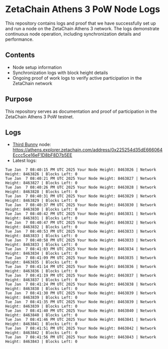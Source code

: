 # ZetaChain Athens 3 PoW Node Logs
This repository contains logs and proof that we have successfully set up and run a node on the ZetaChain Athens 3 network. The logs demonstrate continuous node operation, including synchronization details and performance.

## Contents
- Node setup information
- Synchronization logs with block height details
- Ongoing proof of work logs to verify active participation in the ZetaChain network

## Purpose
This repository serves as documentation and proof of participation in the ZetaChain Athens 3 PoW testnet.

## Logs

- [Third Bunny](https://thirdbunny.xyz/) node: https://athens.explorer.zetachain.com/address/0x225254d35dE666064Eccc5ce16eF1D8bF8D7b5EE
- Latest logs:
```
Tue Jan  7 08:40:15 PM UTC 2025 Your Node Height: 8463826 | Network Height: 8463826 | Blocks Left: 0
Tue Jan  7 08:40:21 PM UTC 2025 Your Node Height: 8463827 | Network Height: 8463827 | Blocks Left: 0
Tue Jan  7 08:40:26 PM UTC 2025 Your Node Height: 8463828 | Network Height: 8463828 | Blocks Left: 0
Tue Jan  7 08:40:31 PM UTC 2025 Your Node Height: 8463829 | Network Height: 8463829 | Blocks Left: 0
Tue Jan  7 08:40:37 PM UTC 2025 Your Node Height: 8463830 | Network Height: 8463830 | Blocks Left: 0
Tue Jan  7 08:40:42 PM UTC 2025 Your Node Height: 8463831 | Network Height: 8463831 | Blocks Left: 0
Tue Jan  7 08:40:47 PM UTC 2025 Your Node Height: 8463832 | Network Height: 8463832 | Blocks Left: 0
Tue Jan  7 08:40:53 PM UTC 2025 Your Node Height: 8463833 | Network Height: 8463833 | Blocks Left: 0
Tue Jan  7 08:40:58 PM UTC 2025 Your Node Height: 8463833 | Network Height: 8463833 | Blocks Left: 0
Tue Jan  7 08:41:03 PM UTC 2025 Your Node Height: 8463834 | Network Height: 8463834 | Blocks Left: 0
Tue Jan  7 08:41:09 PM UTC 2025 Your Node Height: 8463835 | Network Height: 8463835 | Blocks Left: 0
Tue Jan  7 08:41:14 PM UTC 2025 Your Node Height: 8463836 | Network Height: 8463836 | Blocks Left: 0
Tue Jan  7 08:41:19 PM UTC 2025 Your Node Height: 8463837 | Network Height: 8463837 | Blocks Left: 0
Tue Jan  7 08:41:24 PM UTC 2025 Your Node Height: 8463838 | Network Height: 8463838 | Blocks Left: 0
Tue Jan  7 08:41:30 PM UTC 2025 Your Node Height: 8463839 | Network Height: 8463839 | Blocks Left: 0
Tue Jan  7 08:41:35 PM UTC 2025 Your Node Height: 8463839 | Network Height: 8463839 | Blocks Left: 0
Tue Jan  7 08:41:40 PM UTC 2025 Your Node Height: 8463840 | Network Height: 8463840 | Blocks Left: 0
Tue Jan  7 08:41:46 PM UTC 2025 Your Node Height: 8463841 | Network Height: 8463841 | Blocks Left: 0
Tue Jan  7 08:41:51 PM UTC 2025 Your Node Height: 8463842 | Network Height: 8463842 | Blocks Left: 0
Tue Jan  7 08:41:56 PM UTC 2025 Your Node Height: 8463843 | Network Height: 8463843 | Blocks Left: 0
```
